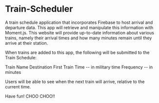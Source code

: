 # Train-Scheduler

A train schedule application that incorporates Firebase to host arrival and departure data. This app will retrieve and manipulate this information with Moment.js. This website will provide up-to-date information about various trains, namely their arrival times and how many minutes remain until they arrive at their station.

When trains are added to this app, the following will be submitted to the Train Schedule:

Train Name
Destination 
First Train Time -- in military time
Frequency -- in minutes

Users will be able to see when the next train will arrive, relative to the current time.

Have fun! CHOO CHOO!!
